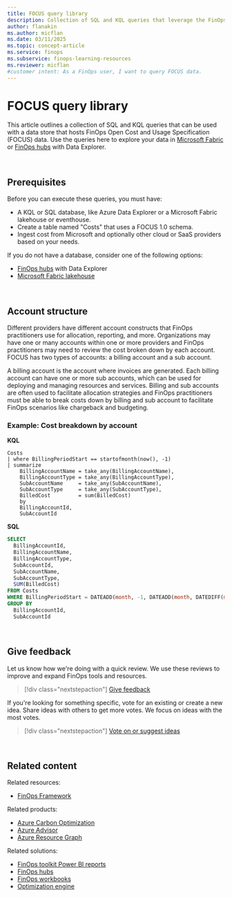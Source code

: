 ```yaml
---
title: FOCUS query library
description: Collection of SQL and KQL queries that leverage the FinOps Open Cost and Usage Specification (FOCUS).
author: flanakin
ms.author: micflan
ms.date: 03/11/2025
ms.topic: concept-article
ms.service: finops
ms.subservice: finops-learning-resources
ms.reviewer: micflan
#customer intent: As a FinOps user, I want to query FOCUS data.
---
```


<!-- markdownlint-disable-next-line MD025 -->
# FOCUS query library

This article outlines a collection of SQL and KQL queries that can be used with a data store that hosts FinOps Open Cost and Usage Specification (FOCUS) data. Use the queries here to explore your data in [Microsoft Fabric](../fabric/create-fabric-workspace-finops.md) or [FinOps hubs](../toolkit/hubs/finops-hubs-overview.md) with Data Explorer.

<br>

## Prerequisites

Before you can execute these queries, you must have:

- A KQL or SQL database, like Azure Data Explorer or a Microsoft Fabric lakehouse or eventhouse.
- Create a table named "Costs" that uses a FOCUS 1.0 schema.
- Ingest cost from Microsoft and optionally other cloud or SaaS providers based on your needs.

If you do not have a database, consider one of the following options:

- [FinOps hubs](../toolkit/hubs/finops-hubs-overview.md) with Data Explorer
- [Microsoft Fabric lakehouse](../fabric/create-fabric-workspace-finops.md)

<br>

## Account structure

Different providers have different account constructs that FinOps practitioners use for allocation, reporting, and more. Organizations may have one or many accounts within one or more providers and FinOps practitioners may need to review the cost broken down by each account. FOCUS has two types of accounts: a billing account and a sub account.

A billing account is the account where invoices are generated. Each billing account can have one or more sub accounts, which can be used for deploying and managing resources and services. Billing and sub accounts are often used to facilitate allocation strategies and FinOps practitioners must be able to break costs down by billing and sub account to facilitate FinOps scenarios like chargeback and budgeting.

### Example: Cost breakdown by account

**KQL**

```kusto
Costs
| where BillingPeriodStart == startofmonth(now(), -1)
| summarize
    BillingAccountName = take_any(BillingAccountName),
    BillingAccountType = take_any(BillingAccountType),
    SubAccountName     = take_any(SubAccountName),
    SubAccountType     = take_any(SubAccountType),
    BilledCost         = sum(BilledCost)
    by
    BillingAccountId,
    SubAccountId
```

**SQL**

```sql
SELECT
  BillingAccountId,
  BillingAccountName,
  BillingAccountType,
  SubAccountId,
  SubAccountName,
  SubAccountType,
  SUM(BilledCost)
FROM Costs
WHERE BillingPeriodStart = DATEADD(month, -1, DATEADD(month, DATEDIFF(month, 0, GETDATE()), 0))
GROUP BY
  BillingAccountId,
  SubAccountId
```

<br>

## Give feedback

Let us know how we're doing with a quick review. We use these reviews to improve and expand FinOps tools and resources.

> [!div class="nextstepaction"]
> [Give feedback](https://portal.azure.com/#view/HubsExtension/InProductFeedbackBlade/extensionName/FinOpsToolkit/cesQuestion/How%20easy%20or%20hard%20is%20it%20to%20use%20the%20Implementing%20FinOps%20guide%3F/cvaQuestion/How%20valuable%20is%20the%20Implementing%20FinOps%20guide%3F/surveyId/FTK0.8/bladeName/Guide.FOCUS/featureName/Queries)

If you're looking for something specific, vote for an existing or create a new idea. Share ideas with others to get more votes. We focus on ideas with the most votes.

> [!div class="nextstepaction"]
> [Vote on or suggest ideas](https://github.com/microsoft/finops-toolkit/issues?q=is%3Aissue+is%3Aopen+sort%3Areactions-%252B1-desc)

<br>

## Related content

Related resources:

- [FinOps Framework](../framework/finops-framework.md)

Related products:

- [Azure Carbon Optimization](/azure/carbon-optimization/)
- [Azure Advisor](/azure/advisor/)
- [Azure Resource Graph](/azure/governance/resource-graph/)

Related solutions:

- [FinOps toolkit Power BI reports](../toolkit/power-bi/reports.md)
- [FinOps hubs](../toolkit/hubs/finops-hubs-overview.md)
- [FinOps workbooks](../toolkit/workbooks/finops-workbooks-overview.md)
- [Optimization engine](../toolkit/optimization-engine/overview.md)

<br>
